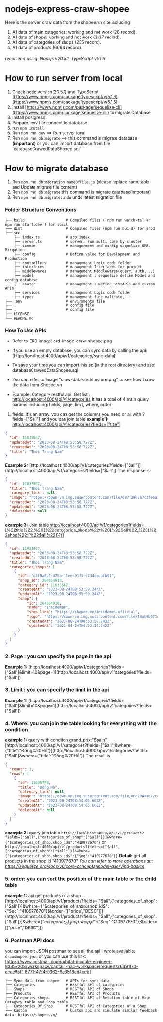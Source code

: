 # nodejs-express-craw-shopee

Here is the server craw data from the shopee.vn site including:

1. All data of main categories: working and not work (28 record).
2. All data of shops: working and not work (3137 record).
3. All data of categories of shops (235 record).
4. All data of products (6064 record).

###### recomend using: Nodejs v20.5.1, TypeScript v5.1.6

# How to run server from local

1. Check node version(20.5.1) and TypeScript [https://www.npmjs.com/package/typescript/v/5.1.6](https://www.npmjs.com/package/typescript/v/5.1.6)
2. install [https://www.npmjs.com/package/sequelize-cli](https://www.npmjs.com/package/sequelize-cli) to migrate Database
3. install postgresql
4. Prepare .env file connect to database
5. run `npm install`
6. Run `npm run dev` ==> Run server local
7. Run `npm run db:migrate` ==> this command is migrate database **(important)** or you can import database from file &#96;databaseCrawedDataShopee.sql&#96;

# How to migrate database

1. Run `npm run db:migration nameOfFile.js` (please replace nametable and Update migrate file content)
2. Run `npm run db:migrate` this command is migrate database(impotant)
3. Run `npm run db:migrate:undo` undo latest migration file

### Folder Structure Conventions

    ├── build                   # Compiled files (`npm run watch-ts` or npm run start:dev`) for local
    ├── dist                    # Compiled files (npm run build) for prod
    ├── src
        ├── index.ts            # app index
        ├── server.ts           # server: run multi core by cluster
        ├── common              # managerment and config sequelize ORM, Mirgation
        ├── config              # Define value for Development and Production
        ├── controllers         # management Logic code folder
        ├── interfaces          # management Interfaces for project
        ├── middlewares         # management Middlewares(query, auth,...)
        ├── model               # management : sequelize define Model and config database
        ├── router              # management : Define RestAPIs and custom APIs
        ├── services            # management Logic code folder
        ├── types               # management func validate,...
    ├── .env                    # enviroments file
    ├── .                       # config file
    ├── .                       # config file
    ├── LICENSE
    └── README.md

### How To Use APIs

- Refer to ERD image: erd-image-craw-shopee.png
- If you use an empty database, you can sync data by calling the api: [http://localhost:4000/api/v1/categories/sync-data]
- To save your time you can import this sql(in the root directory) and use: databaseCrawedDataShopee.sql
- You can refer to image "craw-data-architecture.png" to see how i craw the data from Shopee.vn

- Example: Category restful api.
  Get list : [http://localhost:4000/api/v1/categories](http://localhost:4000/api/v1/categories)
  It has a total of 4 main query params including: fields, page, limit, where, order

1. fields: it's an array, you can get the columns you need or all with ?fields=["$all"] and you can join table
   **example 1:** [http://localhost:4000/api/v1/categories?fields=["title"]](http://localhost:4000/api/v1/categories?fields=["title"])

```json
{
  "id": 11035567,
  "updatedAt": "2023-08-24T08:53:58.722Z",
  "createdAt": "2023-08-24T08:53:58.722Z",
  "title": "Thời Trang Nam"
}
```

**Example 2:** [http://localhost:4000/api/v1/categories?fields=["$all"]](http://localhost:4000/api/v1/categories?fields=["$all"])
The response is:

```json
{
  "id": 11035567,
  "title": "Thời Trang Nam",
  "category_link": null,
  "image": "https://down-vn.img.susercontent.com/file/687f3967b7c2fe6a134a2c11894eea4b",
  "createdAt": "2023-08-24T08:53:58.722Z",
  "updatedAt": "2023-08-24T08:53:58.722Z",
  "deletedAt": null
}
```

**example 3:** Join table [http://localhost:4000/api/v1/categories?fields=[%22title%22,%20{%22categories_shops%22:%20[%22$all%22,%20{%22shop%22:[%22$all%22]}]}]](http://localhost:4000/api/v1/categories?fields=[%22title%22,%20{%22categories_shops%22:%20[%22$all%22,%20{%22shop%22:[%22$all%22]}]}])

```json
{
  "id": 11035567,
  "updatedAt": "2023-08-24T08:53:58.722Z",
  "createdAt": "2023-08-24T08:53:58.722Z",
  "title": "Thời Trang Nam",
  "categories_shops": [
    {
      "id": "c3f9a8c0-425b-11ee-91f3-c734cecbfb91",
      "shop_id": 264864918,
      "category_id": 11035567,
      "createdAt": "2023-08-24T08:53:59.244Z",
      "updatedAt": "2023-08-24T08:53:59.244Z",
      "shop": {
          "id": 264864918,
          "name": "Insidemen",
          "shop_link": "https://shopee.vn/insidemen.official",
          "logo": "https://down-vn.img.susercontent.com/file/f4ab0b971d102ca26651885499ba7d40",
          "createdAt": "2023-08-24T08:53:59.243Z",
          "updatedAt": "2023-08-24T08:53:59.243Z"
      }
    }
  ]
}
```

### 2. Page : you can specify the page in the api

**Example 1:** [http://localhost:4000/api/v1/categories?fields=["$all"]&limit=10&page=1](http://localhost:4000/api/v1/categories?fields=["$all"])

### 3. Limit : you can specify the limit in the api

**Example 1:** [http://localhost:4000/api/v1/categories?fields=["$all"]&limit=10&page=1](http://localhost:4000/api/v1/categories?fields=["$all"])

### 4. Where: you can join the table looking for everything with the condition

**example 1:** query with conditon grand_prix:"Spain"
[http://localhost:4000/api/v1/categories?fields=["$all"]&where={"title":"Đồng%20Hồ"}](http://localhost:4000/api/v1/categories?fields=["$all"]&where={"title":"Đồng%20Hồ"})
The resuli is

```json
{
  "count": 1,
  "rows": [
    {
      "id": 11035788,
      "title": "Đồng Hồ",
      "category_link": null,
      "image": "https://down-vn.img.susercontent.com/file/86c294aae72ca1db5f541790f7796260",
      "createdAt": "2023-08-24T08:54:05.665Z",
      "updatedAt": "2023-08-24T08:54:05.665Z",
      "deletedAt": null
    }
  ]
}
```

**example 2:** query join table
`http://localhost:4000/api/v1/products?fields=["$all",{"categories_of_shop":["$all"]}]&where={"$categories_of_shop.shop_id$":"410977670"}`
or
`http://localhost:4000/api/v1/products?fields=["$all",{"categories_of_shop":["$all"]}]&where={"$categories_of_shop.shop_id$":{"$eq":"410977670"}}`
**Detail:** get all products in the shop id "410977670"
_You can refer to more operations at:: https://sequelize.org/docs/v6/core-concepts/model-querying-basics_

### 5. order: you can sort the position of the main table or the child table

**example 1:** api get products of a shop
[http://localhost:4000/api/v1/products?fields=["$all",{"categories_of_shop":["$all"]}]&where={"$categories_of_shop.shop_id$":{"$eq":"410977670"}}&order=[["price","DESC"]]](http://localhost:4000/api/v1/products?fields=["$all",{"categories_of_shop":["$all"]}]&where={"$categories_of_shop.shop_id$":{"$eq":"410977670"}}&order=[["price","DESC"]])

### 6. Postman API docs

you can import JSON postman to see all the api I wrote available:
`crawshopee.json`
or you can use this link:
[https://www.postman.com/orbital-module-engineer-83357203/workspace/captain-hac-workspace/request/26491174-ccae95ff-8771-47f4-9362-9c6518ad4eeb]

    ├── Sync data from shopee   # APIs for sync data
    ├── Categories              # RESTful API of Categories
    ├── Shops                   # RESTful API of Shops
    ├── Products                # RESTful API of Products
    ├── Categories_shops        # RESTful API of Relation table of Main Category table and Shop table
    ├── Categories_Of_Shop      # RESTful API of Categories of a Shop
    ├── Custom                  # Custom api and simulate similar feedback data: https://shopee.vn/


